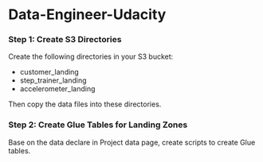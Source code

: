# Data-Engineer-Udacity

### Step 1: Create S3 Directories
Create the following directories in your S3 bucket:
- customer_landing
- step_trainer_landing
- accelerometer_landing

Then copy the data files into these directories.

### Step 2: Create Glue Tables for Landing Zones
Base on the data declare in Project data page, create scripts to create Glue tables.